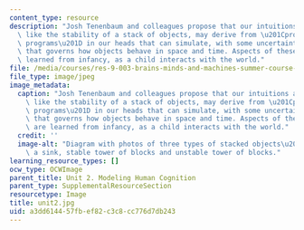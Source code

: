 ```yaml
---
content_type: resource
description: "Josh Tenenbaum and colleagues propose that our intuitions about properties\
  \ like the stability of a stack of objects, may derive from \u201Cprobabilistic\
  \ programs\u201D in our heads that can simulate, with some uncertainty, the physics\
  \ that governs how objects behave in space and time. Aspects of these programs are\
  \ learned from infancy, as a child interacts with the world."
file: /media/courses/res-9-003-brains-minds-and-machines-summer-course-summer-2015/a3dd614457fbef82c3c8cc776d7db243_unit2.jpg
file_type: image/jpeg
image_metadata:
  caption: "Josh Tenenbaum and colleagues propose that our intuitions about properties\
    \ like the stability of a stack of objects, may derive from \u201Cprobabilistic\
    \ programs\u201D in our heads that can simulate, with some uncertainty, the physics\
    \ that governs how objects behave in space and time. Aspects of these programs\
    \ are learned from infancy, as a child interacts with the world."
  credit: ''
  image-alt: "Diagram with photos of three types of stacked objects\u2014dishes in\
    \ a sink, stable tower of blocks and unstable tower of blocks."
learning_resource_types: []
ocw_type: OCWImage
parent_title: Unit 2. Modeling Human Cognition
parent_type: SupplementalResourceSection
resourcetype: Image
title: unit2.jpg
uid: a3dd6144-57fb-ef82-c3c8-cc776d7db243
---
```


